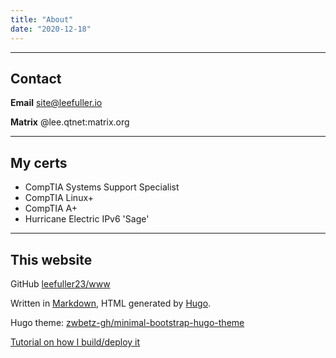 ```yaml
---
title: "About"
date: "2020-12-18"
---
```


---

## Contact

**Email** [site@leefuller.io](mailto:site@leefuller.io)

**Matrix** @lee.qtnet:matrix.org

---

## My certs

- CompTIA Systems Support Specialist
- CompTIA Linux+
- CompTIA A+
- Hurricane Electric IPv6 'Sage'

---

## This website

GitHub [leefuller23/www](https://github.com/leefuller23/www)

Written in [Markdown](https://www.markdownguide.org/), HTML generated by [Hugo](https://github.com/gohugoio/hugo).

Hugo theme: [zwbetz-gh/minimal-bootstrap-hugo-theme](https://github.com/zwbetz-gh/minimal-bootstrap-hugo-theme)

[Tutorial on how I build/deploy it](https://leefuller.io/build-site-with-cloudflare-pages/)